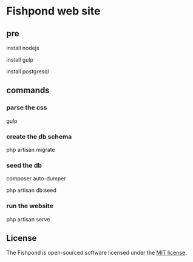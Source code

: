 # Fishpond web site

## pre

install nodejs

install gulp

install postgresql

## commands

### parse the css

gulp

### create the db schema

php artisan migrate

### seed the db

composer auto-dumper

php artisan db:seed

### run the website

php artisan serve

## License

The Fishpond is open-sourced software licensed under the [MIT license](http://opensource.org/licenses/MIT).
